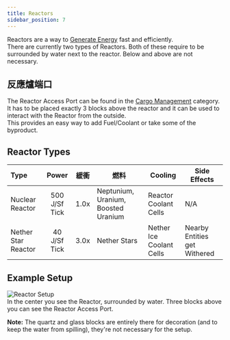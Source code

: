 ```yaml
---
title: Reactors
sidebar_position: 7
---
```


Reactors are a way to [Generate Energy](../Electric-Machines.md) fast and efficiently.  
There are currently two types of Reactors. Both of these require to be surrounded by water next to the reactor. Below and above are not necessary.

## 反應爐端口

The Reactor Access Port can be found in the [Cargo Management](../../Cargo-Management/Cargo-Management.md) category.  
It has to be placed exactly 3 blocks above the reactor and it can be used to interact with the Reactor from the outside.  
This provides an easy way to add Fuel/Coolant or take some of the byproduct.

## Reactor Types

| Type                |     Power     |  緩衝  | 燃料                                  | Cooling                  | Side Effects                 |
|:------------------- |:-------------:|:----:| ----------------------------------- | ------------------------ | ---------------------------- |
| Nuclear Reactor     | 500 J/Sf Tick | 1.0x | Neptunium, Uranium, Boosted Uranium | Reactor Coolant Cells    | N/A                          |
| Nether Star Reactor | 40 J/Sf Tick  | 3.0x | Nether Stars                        | Nether Ice Coolant Cells | Nearby Entities get Withered |

## Example Setup

![Reactor Setup](https://raw.githubusercontent.com/TheBusyBiscuit/Slimefun4-Wiki/master/images/multiblock-reactor.png)  
In the center you see the Reactor, surrounded by water. Three blocks above you can see the Reactor Access Port.

**Note:** The quartz and glass blocks are entirely there for decoration (and to keep the water from spilling), they're not necessary for the setup.
